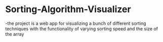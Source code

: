# Sorting-Algorithm-Visualizer

-the project is a web app for visualizing a bunch of different sorting techniques with the functionality of varying sorting speed and the size of
the array
